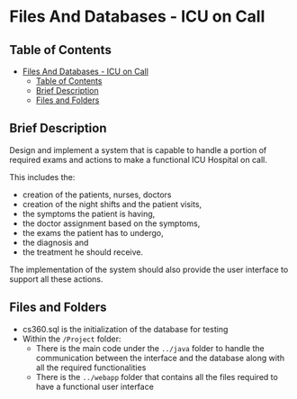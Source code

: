 # Files And Databases - ICU on Call

## Table of Contents

- [Files And Databases - ICU on Call](#files-and-databases---icu-on-call)
  - [Table of Contents](#table-of-contents)
  - [Brief Description](#brief-description)
  - [Files and Folders](#files-and-folders)

## Brief Description

Design and implement a system that is capable to handle a portion of required exams and actions to make a functional ICU Hospital on call.

This includes the:

- creation of the patients, nurses, doctors
- creation of the night shifts and the patient visits,
- the symptoms the patient is having,
- the doctor assignment based on the symptoms,
- the exams the patient has to undergo,
- the diagnosis and
- the treatment he should receive.

The implementation of the system should also provide the user interface to support all these actions.

## Files and Folders

- cs360.sql is the initialization of the database for testing
- Within the `/Project` folder:
  - There is the main code under the `../java` folder to handle the communication between the interface and the database along with all the required functionalities
  - There is the `../webapp` folder that contains all the files required to have a functional user interface
